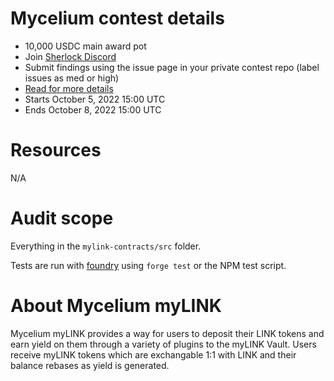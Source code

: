 # Mycelium contest details

- 10,000 USDC main award pot
- Join [Sherlock Discord](https://discord.gg/MABEWyASkp)
- Submit findings using the issue page in your private contest repo (label issues as med or high)
- [Read for more details](https://docs.sherlock.xyz/audits/watsons)
- Starts October 5, 2022 15:00 UTC
- Ends October 8, 2022 15:00 UTC

# Resources

N/A

# Audit scope

Everything in the `mylink-contracts/src` folder.

Tests are run with [foundry](https://github.com/foundry-rs/foundry) using `forge test` or the NPM test script.

# About Mycelium myLINK

Mycelium myLINK provides a way for users to deposit their LINK tokens and earn yield on them through a variety of plugins to the myLINK Vault. Users receive myLINK tokens which are exchangable 1:1 with LINK and their balance rebases as yield is generated.

